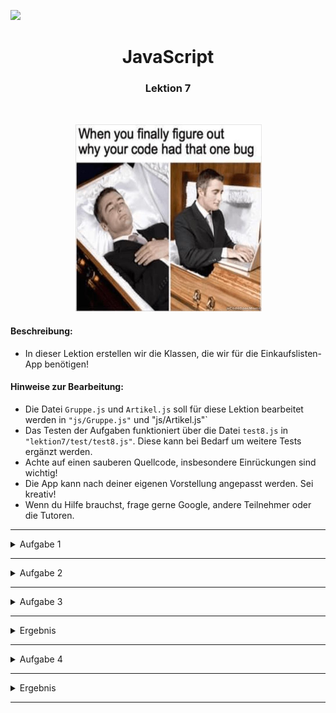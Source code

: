 ![](https://us-central1-progress-markdown.cloudfunctions.net/progress/78)
<h1 align="center">JavaScript</h1>
<h3 align="center">Lektion 7</h3>
<br>

<p align="center">
  <img src="img/meme-lektion7.jpeg" width="300" height="300"/>
</p>

#### Beschreibung:
- In dieser Lektion erstellen wir die Klassen, die wir für die Einkaufslisten-App benötigen!

#### Hinweise zur Bearbeitung:

- Die Datei `Gruppe.js` und `Artikel.js` soll für diese Lektion bearbeitet werden in `"js/Gruppe.js"` und "js/Artikel.js"`
- Das Testen der Aufgaben funktioniert über die Datei `test8.js` in `"lektion7/test/test8.js"`. Diese kann bei Bedarf um
  weitere Tests ergänzt werden.
- Achte auf einen sauberen Quellcode, insbesondere Einrückungen sind wichtig!
- Die App kann nach deiner eigenen Vorstellung angepasst werden. Sei kreativ!
- Wenn du Hilfe brauchst, frage gerne Google, andere Teilnehmer oder die Tutoren.

---
<details>
<summary>Aufgabe 1</summary>

Gehe zuerst in die Datei `Artikel.js`. Erstelle hier die Klasse mit dem Namen `Artikel`. Diese Klasse, soll
die einzelnen Artikelinstanzen verwalten. <br> <br>
Wenn eine neue Artikelinstanz erstellt wird, soll als Parameter `name` und `position` übergeben werden. Weitere properties
der Klasse sind der boolean-wert `gekauft`und `id`. Außerdem wird außerhalb des Konstruktors die Variable `counter` benötigt.  
Diese soll mit `1` initialisiert werden und bei jedem Aufruf der `id` zugewiesen werden und gleichzeitig um eins erhöht werden.
So soll eine eindeutige id erzeugt werden, die für react benötigt wird.<br> <br>

**Pseudocode:**
1. Erstelle eine Klasse mit dem namen `Artikel`
2. Erstelle einen Konstruktor mit den Parametern `name` und `position`. Füge außerdem als weitere properties `gekauft`und `id` hinzu.
3. Erstelle oberhalb des Konstruktors die Variable `counter`. Dieser soll der Wert `1` zugewiesen werden. Außerdem soll der `id` (innerhalb des Kosntruktors)
   dieser `counter` zugewiesen werden und gleichzeitig um eins erhöht werden.
4. Füge ans Ende der Klasse folgenden Code hinzu:
   ```
   export {Artikel}
   ```
   Dieser Code exportiert die Klasse `Artikel` und macht es für die Datei `test8.js` möglich, diese Klasse und ihre
   Methoden zu testen

</details>

---

<details>
<summary>Aufgabe 2</summary>

Gehe zuerst in die Datei `Gruppe.js`. Erstelle hier die Klasse mit dem Namen `Gruppe`. Diese Klasse, soll
die einzelne Gruppeninstanz verwalten. <br> <br>
Wenn eine neue Gruppeninstanz erstellt wird, soll als Parameter `name` und `index` übergeben werden. Weitere properties
der Klasse sind die `artikelListe`und `id`. Außerdem wird außerhalb des Konstruktors die Variable `counter` benötigt.  
Diese soll mit `1` initialisiert werden und bei jedem Aufruf der `id` zugewiesen werden und gleichzeitig um eins erhöht werden. 
So soll eine eindeutige id erzeugt werden, die für react benötigt wird.<br> <br>

**Pseudocode:** 
1. Erstelle eine Klasse mit dem namen `Gruppe`
2. Erstelle einen Konstruktor mit den Parametern `name` und `index`. Füge außerdem als weitere properties die `artikelListe`und `id` hinzu.
3. Erstelle oberhalb des Konstruktors die Variable `counter`. Dieser soll der Wert `1` zugewiesen werden. Außerdem soll der `id` (innerhalb des Kosntruktors)
dieser `counter` zugewiesen werden und um eins erhöht werden.
4. Füge ans Ende der Klasse folgenden Code hinzu:
   ```
   export {Gruppe}
   ```
   Dieser Code exportiert die Klasse `Gruppe` und macht es für die Datei `test8.js` möglich, diese Klasse und ihre
   Methoden zu testen
5. Füge folgenden import dem Anfang der Klasse hinzu: 
```
import Artikel from './Artikel'
import App from './Shopping'
```

</details>

___


<details>
<summary>Aufgabe 3</summary>

Erstelle nun innerhalb der Klasse `Gruppe` die Methode `artikelAuflisten`, die als Paramater einen boolean-wert  `gekauft` nimmt. Dieser steuert die Anzeige, der bereits gekauften oder noch zu kaufenden Artikel.
Diese Funktion gibt alle Gruppen aus der `gruppenListe` und ihre Artikel auf der Konsole aus. Verwende dafür eine 
for-of-Schleife

**Pseudo-Code:**
1. Schreibe eine Funktion mit dem Namen `ArtikelAuflisten` mit dem Parameter `gekauft`.
2. Erstelle eine for-of-Schleife, die durch die `artikelListe` geht. 
3. für jedes Element der `artikelListe`, soll nun mithilfe einer if-Abfrage überprüft werden, ob `gekauft` gleich `gekauft` ist 
und wenn dies der Fall ist, soll der Artikel ausgegeben werden  <br><br> **Hinweis:** innerhalb der Klasse, können die Elemente wie folgt ausgegeben werden:
```
`${artikel.name}`
```

</details>

___

<details>
<summary>Ergebnis</summary>

Durch das Ausführen der Datei `test7.js`, sollte folgendes auf deiner Konsole ausgegeben werden:
>![](img/lektion7-3.png)

</details>



---

<details>
<summary>Aufgabe 4</summary>

In dieser Aufgabe erstellen wir die Klasse `Shopping`. Diese Klasse steuert die Einkaufsliste und enthält die `gruppenListe`.
Sie enthält die zwei properties  `gruppenListe`, `aktiveGruppe` und die Methoden aus Lektion 6 (`gruppeFinden`,
`gruppeHinzufuegen`, `gruppeUmbenennen`, `gruppeEntfernen`). Parameter enthält sie keine.
In dieser Aufgabe testen wir nur die Methode `gruppeFinden`.

**Pseudo-Code:**
1. Schreibe eine Klasse "App" füge folgende properties hinzu:
    - `gruppenListe`
    - `aktiveGruppe`
    - für die Zusatzaufgabe: `setup`
2. Kopiere die Methoden `gruppeFinden`, `gruppeHinzufuegen`, `gruppeUmbenennen` und `gruppeEntfernen` aus der Datei
   `lektion6.js` in diese Klasse hinein
    - entferne jeweils das keyword `function` vor jedem Funktionsnamen
    - setze das keyword `this` jeweils an passender Stelle ein. (**Hinweis:** dies wird benutzt, wenn du auf properties
      der Klasse zugreifen willst)
3. Füge ans Ende der Klasse folgenden Code hinzu:
   ```
   export {Shopping}
   ```
   Dieser Code exportiert die Klasse `Shopping` und macht es für die Datei `test8.js` möglich, diese Klasse und ihre
   Methoden zu testen

</details>

___

<details>
<summary>Ergebnis</summary>

Nun soll in der Datei `test7.js` die Methoden `gruppeHinzufuegen` und `gruppeFinden` getestet werden. Unkommentiere hierzu die
Zeile 43.
>![](img/lektion7-4.png)

</details>

---

